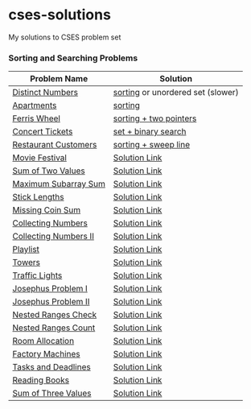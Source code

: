 # cses-solutions
My solutions to CSES problem set

### Sorting and Searching Problems

| Problem Name                            | Solution                                                                                   |
|----------------------------------------|---------------------------------------------------------------------------------------------|
| [Distinct Numbers](https://cses.fi/problemset/task/1621)  | [sorting](sorting-and-searching/1621-distinct-numbers.cpp) or unordered set (slower)     |
| [Apartments](https://cses.fi/problemset/task/1084)  | [sorting](sorting-and-searching/1084-apartments.cpp)                                       |
| [Ferris Wheel](https://cses.fi/problemset/task/1090)  | [sorting + two pointers](sorting-and-searching/1090-ferris-wheel.cpp)                    |
| [Concert Tickets](https://cses.fi/problemset/task/1091)  | [set + binary search](sorting-and-searching/1091-concert-tickets.cpp)                   |
| [Restaurant Customers](https://cses.fi/problemset/task/1619)  | [sorting + sweep line](sorting-and-searching/1619-restaurant-customers.cpp)              |
| [Movie Festival](https://cses.fi/problemset/task/1629)  | [Solution Link](link-to-solution)                                                          |
| [Sum of Two Values](https://cses.fi/problemset/task/1640)  | [Solution Link](link-to-solution)                                                          |
| [Maximum Subarray Sum](https://cses.fi/problemset/task/1643)  | [Solution Link](link-to-solution)                                                          |
| [Stick Lengths](https://cses.fi/problemset/task/1074)  | [Solution Link](link-to-solution)                                                          |
| [Missing Coin Sum](https://cses.fi/problemset/task/2183)  | [Solution Link](link-to-solution)                                                          |
| [Collecting Numbers](https://cses.fi/problemset/task/2216)  | [Solution Link](link-to-solution)                                                          |
| [Collecting Numbers II](https://cses.fi/problemset/task/2217)  | [Solution Link](link-to-solution)                                                          |
| [Playlist](https://cses.fi/problemset/task/1141)  | [Solution Link](link-to-solution)                                                          |
| [Towers](https://cses.fi/problemset/task/1073)  | [Solution Link](link-to-solution)                                                          |
| [Traffic Lights](https://cses.fi/problemset/task/1163)  | [Solution Link](link-to-solution)                                                          |
| [Josephus Problem I](https://cses.fi/problemset/task/2162)  | [Solution Link](link-to-solution)                                                          |
| [Josephus Problem II](https://cses.fi/problemset/task/2163)  | [Solution Link](link-to-solution)                                                          |
| [Nested Ranges Check](https://cses.fi/problemset/task/2168)  | [Solution Link](link-to-solution)                                                          |
| [Nested Ranges Count](https://cses.fi/problemset/task/2169)  | [Solution Link](link-to-solution)                                                          |
| [Room Allocation](https://cses.fi/problemset/task/1164)  | [Solution Link](link-to-solution)                                                          |
| [Factory Machines](https://cses.fi/problemset/task/1620)  | [Solution Link](link-to-solution)                                                          |
| [Tasks and Deadlines](https://cses.fi/problemset/task/1630)  | [Solution Link](link-to-solution)                                                          |
| [Reading Books](https://cses.fi/problemset/task/1631)  | [Solution Link](link-to-solution)                                                          |
| [Sum of Three Values](https://cses.fi/problemset/task/1641)  | [Solution Link](link-to-solution)                                                          |
